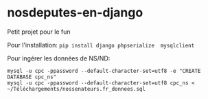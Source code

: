 # nosdeputes-en-django
Petit projet pour le fun

Pour l'installation:
```pip install django phpserialize  mysqlclient```

Pour ingérer les données de NS/ND:

```
mysql -u cpc -ppassword --default-character-set=utf8 -e "CREATE DATABASE cpc_ns"
mysql -u cpc -ppassword --default-character-set=utf8 cpc_ns < ~/Téléchargements/nossenateurs.fr_donnees.sql
```